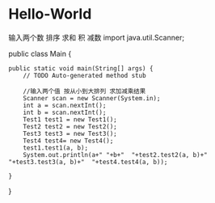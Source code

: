# Hello-World
输入两个数 排序 求和 积 减数
import java.util.Scanner;

public class Main {

	public static void main(String[] args) {
		// TODO Auto-generated method stub

		//输入两个值 按从小到大排列 求加减乘结果
		Scanner scan = new Scanner(System.in);
		int a = scan.nextInt();
		int b = scan.nextInt();
		Test1 test1 = new Test1();
		Test2 test2 = new Test2();
		Test3 test3 = new Test3();
		Test4 test4= new Test4();
		test1.test1(a, b);
		System.out.println(a+" "+b+"  "+test2.test2(a, b)+"  "+test3.test3(a, b)+"  "+test4.test4(a, b));
		
	}

}
